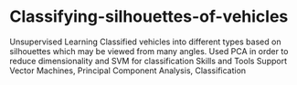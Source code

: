 # Classifying-silhouettes-of-vehicles
Unsupervised Learning  Classified vehicles into different types based on silhouettes which may be viewed from many angles. Used PCA in order to reduce dimensionality and SVM for classification  Skills and Tools  Support Vector Machines, Principal Component Analysis, Classification
